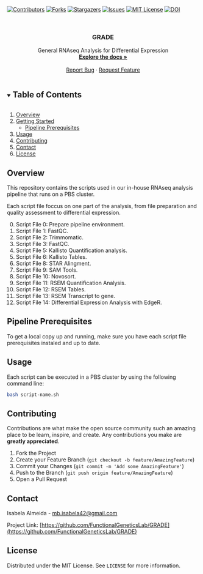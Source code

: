 [![Contributors][contributors-shield]][contributors-url]
[![Forks][forks-shield]][forks-url]
[![Stargazers][stars-shield]][stars-url]
[![Issues][issues-shield]][issues-url]
[![MIT License][license-shield]][license-url]
[![DOI](https://zenodo.org/badge/623305557.svg)](https://zenodo.org/badge/latestdoi/623305557)


<!-- PROJECT LOGO -->
<br />
<p align="center">
  <a href="https://github.com/FunctionalGeneticsLab/GRADE">
    <!-- <img src="images/pipelineSimplels.png" alt="Logo" width=400>-->
  </a>

  <h3 align="center">GRADE</h3>

  <p align="center">
    General RNAseq Analysis for Differential Expression
    <br />
    <a href="https://github.com/FunctionalGeneticsLab/GRADE"><strong>Explore the docs »</strong></a>
    <br />
    <br />
    <!--<a href="https://github.com/FunctionalGeneticsLab/GRADE">View Demo</a>
    ·--->
    <a href="https://github.com/FunctionalGeneticsLab/GRADE/issues">Report Bug</a>
    ·
    <a href="https://github.com/FunctionalGeneticsLab/GRADE/issues">Request Feature</a>
  </p>
</p>

<!-- TABLE OF CONTENTS -->
<details open="open">
  <summary><h2 style="display: inline-block">Table of Contents</h2></summary>
  <ol>
    <li>
      <a href="#overview">Overview</a>
    </li>
    <li>
      <a href="#getting-started">Getting Started</a>
      <ul>
        <li><a href="#pipeline-prerequisites">Pipeline Prerequisites</a></li>
      </ul>
    </li>
    <li><a href="#usage">Usage</a></li>
    <li><a href="#contributing">Contributing</a></li>
    <li><a href="#contact">Contact</a></li>
    <li><a href="#license">License</a></li>
  </ol>
</details>

<!-- ABOUT THE PROJECT -->
## Overview

This repository contains the scripts used in our in-house RNAseq analysis pipeline that runs on a PBS cluster.

Each script file foccus on one part of the analysis, from file preparation and quality assessment to differential expression.

0. Script File 0: Prepare pipeline environment.
1. Script File 1: FastQC.
2. Script File 2: Trimmomatic.
3. Script File 3: FastQC.
5. Script File 5: Kallisto Quantification analysis.
6. Script File 6: Kallisto Tables.
8. Script File 8: STAR Alingment.
9. Script File 9: SAM Tools.
10. Script File 10: Novosort.
11. Script File 11: RSEM Quantification Analysis.
12. Script File 12: RSEM Tables.
13. Script File 13: RSEM Transcript to gene.
14. Script File 14: Differential Expression Analysis with EdgeR.

<!-- GETTING STARTED -->
## Pipeline Prerequisites

To get a local copy up and running, make sure you have each script file prerequisites instaled and up to date.

<!--  To get a local copy up and running, make sure you have the following prerequisites instaled and up to date (according to each script file mentioned before):

1. Script File 1 -->

<!-- USAGE EXAMPLES -->
## Usage

Each script can be executed in a PBS cluster by using the following command line:
 
```sh
bash script-name.sh
```

<!-- CONTRIBUTING -->
## Contributing

Contributions are what make the open source community such an amazing place to be learn, inspire, and create. Any contributions you make are **greatly appreciated**.

1. Fork the Project
2. Create your Feature Branch (`git checkout -b feature/AmazingFeature`)
3. Commit your Changes (`git commit -m 'Add some AmazingFeature'`)
4. Push to the Branch (`git push origin feature/AmazingFeature`)
5. Open a Pull Request


<!-- ACKNOWLEDGEMENTS
## Acknowledgements

* []()
* []()
* []() -->


<!-- CONTACT -->
## Contact

Isabela Almeida - mb.isabela42@gmail.com

Project Link: [https://github.com/FunctionalGeneticsLab/GRADE](https://github.com/FunctionalGeneticsLab/GRADE)

<!-- LICENSE -->
## License

Distributed under the MIT License. See `LICENSE` for more information.


<!-- MARKDOWN LINKS & IMAGES -->
<!-- https://www.markdownguide.org/basic-syntax/#reference-style-links -->
[contributors-shield]: https://img.shields.io/github/contributors/FunctionalGeneticsLab/NB-lncRNAs.svg?style=for-the-badge
[contributors-url]: https://github.com/FunctionalGeneticsLab/GRADE/graphs/contributors
[forks-shield]: https://img.shields.io/github/forks/FunctionalGeneticsLab/NB-lncRNAs.svg?style=for-the-badge
[forks-url]: https://github.com/FunctionalGeneticsLab/GRADE/network/members
[stars-shield]: https://img.shields.io/github/stars/FunctionalGeneticsLab/NB-lncRNAs.svg?style=for-the-badge
[stars-url]: https://github.com/FunctionalGeneticsLab/GRADE/stargazers
[issues-shield]: https://img.shields.io/github/issues/FunctionalGeneticsLab/NB-lncRNAs.svg?style=for-the-badge
[issues-url]: https://github.com/FunctionalGeneticsLab/GRADE/issues
[license-shield]: https://img.shields.io/github/license/FunctionalGeneticsLab/NB-lncRNAs.svg?style=for-the-badge
[license-url]: https://github.com/FunctionalGeneticsLab/GRADE/blob/master/LICENSE.txt
[linkedin-shield]: https://img.shields.io/badge/-LinkedIn-black.svg?style=for-the-badge&logo=linkedin&colorB=555
